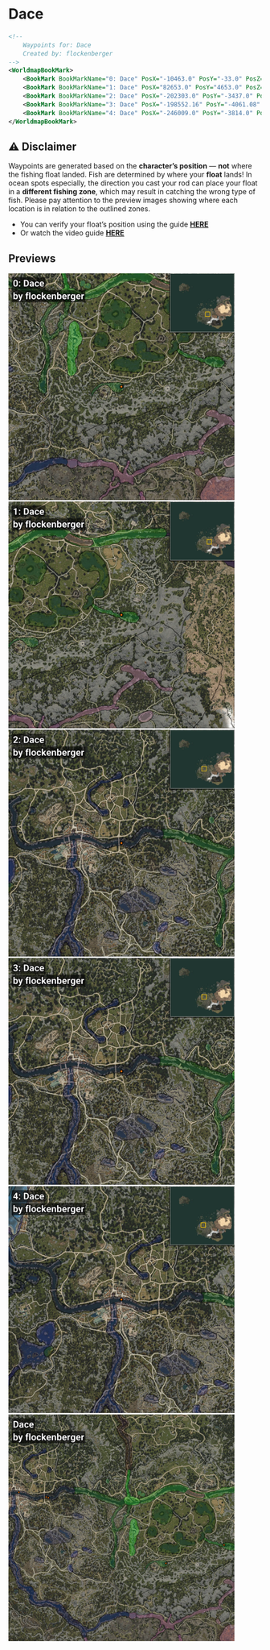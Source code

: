 # Dace
```xml
<!--
    Waypoints for: Dace
    Created by: flockenberger
-->
<WorldmapBookMark>
    <BookMark BookMarkName="0: Dace" PosX="-10463.0" PosY="-33.0" PosZ="-162053.0" />
    <BookMark BookMarkName="1: Dace" PosX="82653.0" PosY="4653.0" PosZ="-132873.0" />
    <BookMark BookMarkName="2: Dace" PosX="-202303.0" PosY="-3437.0" PosZ="-56030.0" />
    <BookMark BookMarkName="3: Dace" PosX="-198552.16" PosY="-4061.08" PosZ="-57226.527" />
    <BookMark BookMarkName="4: Dace" PosX="-246009.0" PosY="-3814.0" PosZ="-48663.0" />
</WorldmapBookMark>
```

## ⚠️ Disclaimer
Waypoints are generated based on the __**character’s position**__ — __not__ where the fishing float landed.
Fish are determined by where your **float** lands!
In ocean spots especially, the direction you cast your rod can place your float in a **different fishing zone**, which may result in catching the wrong type of fish.
Please pay attention to the preview images showing where each location is in relation to the outlined zones.

- You can verify your float’s position using the guide [**HERE**](https://flockenberger.github.io/bdo-fish-position/)
- Or watch the video guide [**HERE**](https://youtu.be/t-VXcRoNojk)

## Previews
<img src="./Dace_0_Preview.webp" width="450"/> <img src="./Dace_1_Preview.webp" width="450"/> <img src="./Dace_2_Preview.webp" width="450"/> <img src="./Dace_3_Preview.webp" width="450"/> <img src="./Dace_4_Preview.webp" width="450"/> <img src="./Dace_Preview.webp" width="450"/> 